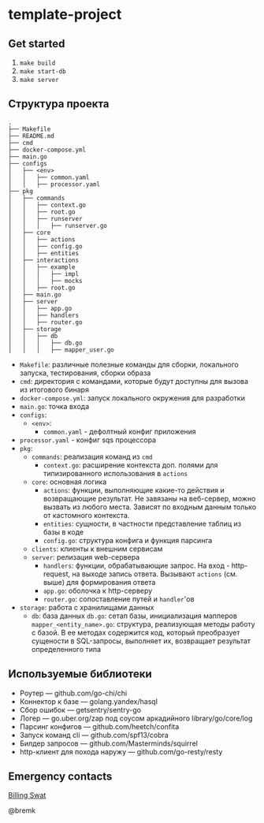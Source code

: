 # template-project

## Get started
1. `make build`
2. `make start-db`
3. `make server`


## Структура проекта

```
.
├── Makefile
├── README.md
├── cmd
├── docker-compose.yml
├── main.go
├── configs
│   ├── <env>
│   │   ├── common.yaml
│   │   ├── processor.yaml
├── pkg
│   ├── commands
│   │   ├── context.go
│   │   ├── root.go
│   │   ├── runserver
│   │   │   ├── runserver.go
│   ├── core
│   │   ├── actions
│   │   ├── config.go
│   │   ├── entities
│   ├── interactions
│   │   ├── example
│   │   │   ├── impl
│   │   │   ├── mocks
│   │   ├── root.go
│   ├── main.go
│   ├── server
│   │   ├── app.go
│   │   ├── handlers
│   │   ├── router.go
│   ├── storage
│   │   ├── db
│   │   │   ├── db.go
│   │   │   ├── mapper_user.go
```

* `Makefile`: различные полезные команды для сборки, локального запуска, тестирования, сборки образа
* `cmd`: директория с командами, которые будут доступны для вызова из итогового бинаря
* `docker-compose.yml`: запуск локального окружения для разработки
* `main.go`: точка входа
* `configs`:
    * `<env>`:
        * `common.yaml` - дефолтный конфиг приложения
* `processor.yaml` - конфиг sqs процессора
* `pkg`:
    * `commands`: реализация команд из `cmd`
        * `context.go`: расширение контекста доп. полями для типизированного использования в `actions`
    * `core`: основная логика
        * `actions`: функции, выполняющие какие-то действия и возвращающие результат. Не завязаны на веб-сервер, можно вызвать из любого места. Зависят по входным данным только от кастомного контекста.
        * `entities`: сущности, в частности представление таблиц из базы в коде
        * `config.go`: структура конфига и функция парсинга
    * `clients`: клиенты к внешним сервисам
    * `server`: релизация web-сервера
        * `handlers`: функции, обрабатывающие запрос. На вход - http-request, на выходе запись ответа. Вызывают `actions` (см. выше) для формирования ответа
        * `app.go`: оболочка к http-серверу
        * `router.go`: сопоставление путей и `handler`'ов
* `storage`: работа с хранилищами данных
  * `db`: база данных
  `db.go`: сетап базы, инициализация мапперов
  `mapper_<entity_name>.go`: структура, реализующая методы работу с базой. В ее методах содержится код, который преобразует сущености в SQL-запросы, выполняет их, возвращает результат определенного типа

## Используемые библиотеки

- Роутер — github.com/go-chi/chi
- Коннектор к базе — golang.yandex/hasql
- Сбор ошибок — getsentry/sentry-go
- Логер — go.uber.org/zap под соусом аркадийного library/go/core/log
- Парсинг конфигов — github.com/heetch/confita
- Запуск команд cli — github.com/spf13/cobra
- Билдер запросов — github.com/Masterminds/squirrel
- http-клиент для похода наружу — github.com/go-resty/resty

## Emergency contacts

[Billing Swat](https://wiki.yandex-team.ru/balance/swat/)

@bremk
